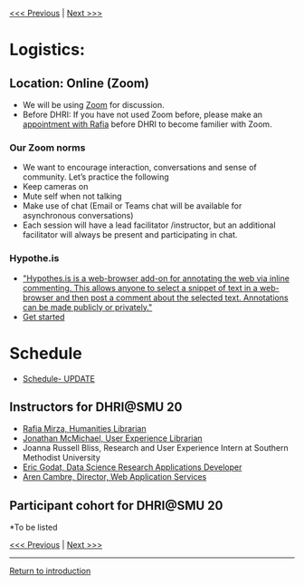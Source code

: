 [<<< Previous](https://github.com/DHRISMU/intro) | [Next >>>](hi.md)  

# Logistics:

## Location: Online (Zoom)

*  We will be using [Zoom](https://www.smu.edu/OIT/services/zoom) for discussion.
*  Before DHRI: If you have not used Zoom before, please make an [appointment with Rafia](https://libcal.smu.edu/appointments/?g=2334) before DHRI to become familier with Zoom.  
### Our Zoom norms
* We want to encourage interaction, conversations and sense of community. Let’s practice the following 
* Keep cameras on 
* Mute self when not talking
* Make use of chat (Email or Teams chat will be available for asynchronous conversations) 
* Each session will have a lead facilitator /instructor, but an additional facilitator will always be present and participating in chat. 
### Hypothe.is
* ["Hypothes.is is a web-browser add-on for annotating the web via inline commenting. This allows anyone to select a snippet of text in a web-browser and then post a comment about the selected text. Annotations can be made publicly or privately."](https://crumplab.github.io/OER_bookdown/hypothes-is-1.html)
* [Get started](https://web.hypothes.is/start/)
<!-- * [DHRI@SMU2020](https://hypothes.is/groups/Xx5gGjmB/dhri-smu2020)-->

# Schedule

 * [Schedule- UPDATE](https://github.com/DHRISMU/intro/blob/master/DHRIschedule.pdf)

     
## Instructors for DHRI@SMU 20
* [Rafia Mirza, Humanities Librarian](http://guides.smu.edu/prf.php?account_id=142826)
* [Jonathan McMichael, User Experience Librarian](http://guides.smu.edu/prf.php?account_id=104877)
* Joanna Russell Bliss, Research and User Experience Intern at Southern Methodist University
* [Eric Godat, Data Science Research Applications Developer](https://www.smu.edu/OIT/research)
* [Aren Cambre, Director, Web Application Services](https://www.smu.edu/OIT/research)

## Participant cohort for DHRI@SMU 20
*To be listed 


[<<< Previous](https://github.com/DHRISMU/intro) | [Next >>>](hi.md)  

-----
[Return to introduction](https://github.com/SouthernMethodistUniversity/intro)

